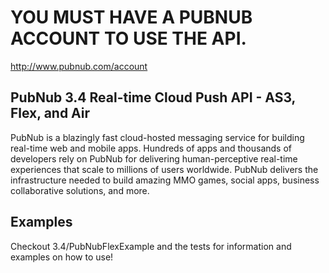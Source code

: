 # YOU MUST HAVE A PUBNUB ACCOUNT TO USE THE API.
http://www.pubnub.com/account

## PubNub 3.4 Real-time Cloud Push API - AS3, Flex, and Air

PubNub is a blazingly fast cloud-hosted messaging service for building
real-time web and mobile apps. Hundreds of apps and thousands of developers
rely on PubNub for delivering human-perceptive real-time
experiences that scale to millions of users worldwide. PubNub delivers
the infrastructure needed to build amazing MMO games, social apps,
business collaborative solutions, and more.

## Examples
Checkout 3.4/PubNubFlexExample and the tests for information and examples on how to use!

